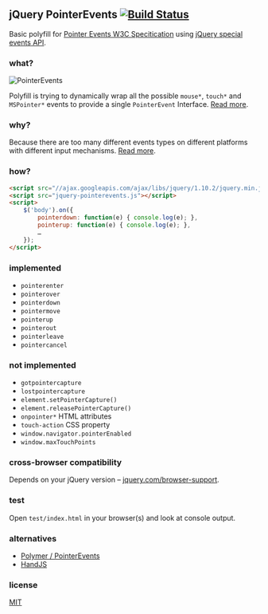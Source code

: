 ## jQuery PointerEvents [![Build Status](https://secure.travis-ci.org/deepsweet/jquery-pointerevents.png)](https://travis-ci.org/deepsweet/jquery-pointerevents)

Basic polyfill for [Pointer Events W3C Specitication](https://dvcs.w3.org/hg/pointerevents/raw-file/tip/pointerEvents.html) using [jQuery special events API](http://www.benalman.com/news/2010/03/jquery-special-events/).

### what?

![PointerEvents](http://funkyimg.com/i/DWrJ.png)

Polyfill is trying to dynamically wrap all the possible `mouse*`, `touch*` and `MSPointer*` events to provide a single `PointerEvent` Interface. [Read more](https://dvcs.w3.org/hg/pointerevents/raw-file/tip/pointerEvents.html#pointer-events-and-interfaces).

### why?

Because there are too many different events types on different platforms with different input mechanisms. [Read more](http://docs.webplatform.org/wiki/concepts/Pointer_Events#Why_Pointer_Events).

### how?

```html
<script src="//ajax.googleapis.com/ajax/libs/jquery/1.10.2/jquery.min.js"></script>
<script src="jquery-pointerevents.js"></script>
<script>
    $('body').on({
        pointerdown: function(e) { console.log(e); },
        pointerup: function(e) { console.log(e); },
        …
    });
</script>
```

### implemented

* `pointerenter`
* `pointerover`
* `pointerdown`
* `pointermove`
* `pointerup`
* `pointerout`
* `pointerleave`
* `pointercancel`

### not implemented

* `gotpointercapture`
* `lostpointercapture`
* `element.setPointerCapture()`
* `element.releasePointerCapture()`
* `onpointer*` HTML attributes
* `touch-action` CSS property
* `window.navigator.pointerEnabled`
* `window.maxTouchPoints`

### cross-browser compatibility

Depends on your jQuery version – [jquery.com/browser-support](http://jquery.com/browser-support/).

### test

Open `test/index.html` in your browser(s) and look at console output.

### alternatives

* [Polymer / PointerEvents](https://github.com/Polymer/PointerEvents)
* [HandJS](https://handjs.codeplex.com/)


### license

[MIT](https://github.com/deepsweet/jquery-pointerevents/blob/master/LICENSE)

